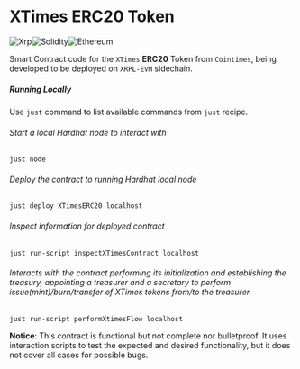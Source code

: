 # XTimes ERC20 Token
![Xrp](https://img.shields.io/badge/Xrp-black?style=for-the-badge&logo=xrp&logoColor=white)![Solidity](https://img.shields.io/badge/Solidity-%23363636.svg?style=for-the-badge&logo=solidity&logoColor=white)![Ethereum](https://img.shields.io/badge/Ethereum-3C3C3D?style=for-the-badge&logo=Ethereum&logoColor=white)



Smart Contract code for the `XTimes` **ERC20** Token from `Cointimes`, being developed to be deployed on `XRPL-EVM` sidechain.



##### Running Locally

Use `just` command to list available commands from `just` recipe.

###### Start a local Hardhat node to interact with
```shell
just node
```

###### Deploy the contract to running Hardhat local node
```shell
just deploy XTimesERC20 localhost
```

###### Inspect information for deployed contract
```shell
just run-script inspectXTimesContract localhost
```
###### Interacts with the contract performing its initialization and establishing the treasury, appointing a treasurer and a secretary to perform issue(mint)/burn/transfer of XTimes tokens from/to the treasurer.
```shell
just run-script performXtimesFlow localhost 
```



**Notice**: This contract is functional but not complete nor bulletproof. It uses interaction scripts to test the expected and desired functionality, but it does not cover all cases for possible bugs.